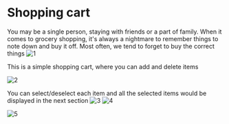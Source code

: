 # Shopping cart

You may be a single person, staying with friends or a part of family. When it comes to grocery shopping, it's always a nightmare to remember things to note down and buy it off. Most often, we tend to forget to buy the correct things
![1](https://user-images.githubusercontent.com/43414928/94363659-58a85300-00e1-11eb-98bc-cb18dc589057.png)

This is a simple shopping cart, where you can add and delete items

![2](https://user-images.githubusercontent.com/43414928/94363661-5c3bda00-00e1-11eb-9735-77b2efe602b6.png)

You can select/deselect each item and all the selected items would be displayed in the next section
![3](https://user-images.githubusercontent.com/43414928/94363662-5d6d0700-00e1-11eb-9fea-1ae395420b4a.png)
![4](https://user-images.githubusercontent.com/43414928/94363665-5f36ca80-00e1-11eb-892d-7d4dc4927a6e.png)
 
![5](https://user-images.githubusercontent.com/43414928/94363666-5fcf6100-00e1-11eb-81bc-23259a155e25.png)
